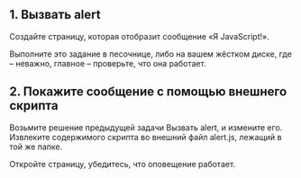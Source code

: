 ## 1. Вызвать alert

Создайте страницу, которая отобразит сообщение «Я JavaScript!».

Выполните это задание в песочнице, либо на вашем жёстком диске, где – неважно, главное – проверьте, что она работает.

## 2. Покажите сообщение с помощью внешнего скрипта

Возьмите решение предыдущей задачи Вызвать alert, и измените его. Извлеките содержимого скрипта во внешний файл alert.js, лежащий в той же папке.

Откройте страницу, убедитесь, что оповещение работает.
